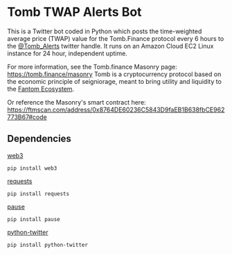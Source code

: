 # Tomb TWAP Alerts Bot
This is a Twitter bot coded in Python which posts the time-weighted average price (TWAP) value for the Tomb.Finance protocol every 6 hours to the [@Tomb_Alerts](https://twitter.com/Tomb_Alerts) twitter handle. It runs on an Amazon Cloud EC2 Linux instance for 24 hour, independent uptime.

For more information, see the Tomb.finance Masonry page:
https://tomb.finance/masonry
Tomb is a cryptocurrency protocol based on the economic principle of seigniorage, meant to bring utility and liquidity to the [Fantom Ecosystem](https://fantom.foundation/). 

Or reference the Masonry's smart contract here:
https://ftmscan.com/address/0x8764DE60236C5843D9faEB1B638fbCE962773B67#code

## Dependencies
[web3](https://pypi.org/project/web3/)

`pip install web3`

[requests](https://pypi.org/project/requests/)

`pip install requests`

[pause](https://pypi.org/project/pause/)

`pip install pause`

[python-twitter](https://pypi.org/project/python-twitter/)

`pip install python-twitter`
